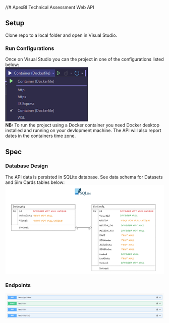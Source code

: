 //# ApexBI Technical Assessment Web API
## Setup
Clone repo to a local folder and open in Visual Studio. <br>
### Run Configurations
Once on Visual Studio you can the project in one of the configurations listed below: 
<br>
![alt text](runmodes.png)
<br>
<strong>NB:</strong> To run the project using a Docker container you need Docker desktop installed and running on your devlopment machine. The API will also report dates in the containers time zone.
## Spec
### Database Design
The API data is persisted in SQLite database. See data schema for Datasets and Sim Cards tables below:
![alt text](/dbdesign.png)

### Endpoints
![alt text](/endpoints.png)

